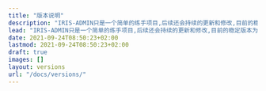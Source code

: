 ```yaml
---
title: "版本说明"
description: "IRIS-ADMIN只是一个简单的练手项目,后续还会持续的更新和修改,目前的稳定版本为 v1.1.2."
lead: "IRIS-ADMIN只是一个简单的练手项目,后续还会持续的更新和修改,目前的稳定版本为 v1.1.2."
date: 2021-09-24T08:50:23+02:00
lastmod: 2021-09-24T08:50:23+02:00
draft: true
images: []
layout: versions
url: "/docs/versions/"
---
```

